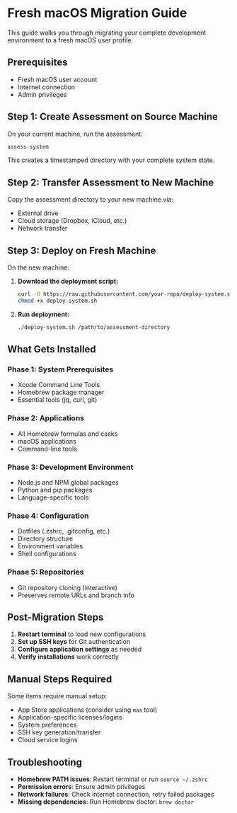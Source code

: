 # Fresh macOS Migration Guide

This guide walks you through migrating your complete development environment to a fresh macOS user profile.

## Prerequisites

- Fresh macOS user account
- Internet connection
- Admin privileges

## Step 1: Create Assessment on Source Machine

On your current machine, run the assessment:

```bash
assess-system
```

This creates a timestamped directory with your complete system state.

## Step 2: Transfer Assessment to New Machine

Copy the assessment directory to your new machine via:
- External drive
- Cloud storage (Dropbox, iCloud, etc.)
- Network transfer

## Step 3: Deploy on Fresh Machine

On the new machine:

1. **Download the deployment script:**
   ```bash
   curl -O https://raw.githubusercontent.com/your-repo/deploy-system.sh
   chmod +x deploy-system.sh
   ```

2. **Run deployment:**
   ```bash
   ./deploy-system.sh /path/to/assessment-directory
   ```

## What Gets Installed

### Phase 1: System Prerequisites
- Xcode Command Line Tools
- Homebrew package manager
- Essential tools (jq, curl, git)

### Phase 2: Applications
- All Homebrew formulas and casks
- macOS applications
- Command-line tools

### Phase 3: Development Environment
- Node.js and NPM global packages
- Python and pip packages
- Language-specific tools

### Phase 4: Configuration
- Dotfiles (.zshrc, .gitconfig, etc.)
- Directory structure
- Environment variables
- Shell configurations

### Phase 5: Repositories
- Git repository cloning (interactive)
- Preserves remote URLs and branch info

## Post-Migration Steps

1. **Restart terminal** to load new configurations
2. **Set up SSH keys** for Git authentication
3. **Configure application settings** as needed
4. **Verify installations** work correctly

## Manual Steps Required

Some items require manual setup:
- App Store applications (consider using `mas` tool)
- Application-specific licenses/logins
- System preferences
- SSH key generation/transfer
- Cloud service logins

## Troubleshooting

- **Homebrew PATH issues**: Restart terminal or run `source ~/.zshrc`
- **Permission errors**: Ensure admin privileges
- **Network failures**: Check internet connection, retry failed packages
- **Missing dependencies**: Run Homebrew doctor: `brew doctor`
